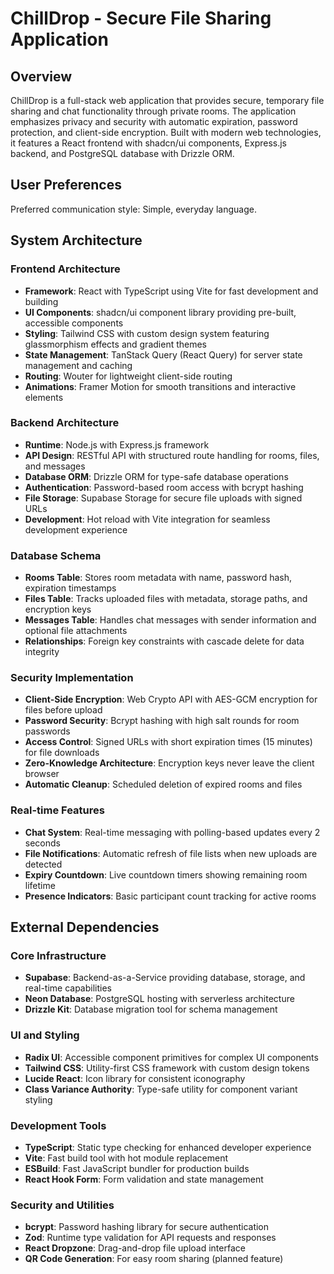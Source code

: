 # ChillDrop - Secure File Sharing Application

## Overview

ChillDrop is a full-stack web application that provides secure, temporary file sharing and chat functionality through private rooms. The application emphasizes privacy and security with automatic expiration, password protection, and client-side encryption. Built with modern web technologies, it features a React frontend with shadcn/ui components, Express.js backend, and PostgreSQL database with Drizzle ORM.

## User Preferences

Preferred communication style: Simple, everyday language.

## System Architecture

### Frontend Architecture
- **Framework**: React with TypeScript using Vite for fast development and building
- **UI Components**: shadcn/ui component library providing pre-built, accessible components
- **Styling**: Tailwind CSS with custom design system featuring glassmorphism effects and gradient themes
- **State Management**: TanStack Query (React Query) for server state management and caching
- **Routing**: Wouter for lightweight client-side routing
- **Animations**: Framer Motion for smooth transitions and interactive elements

### Backend Architecture
- **Runtime**: Node.js with Express.js framework
- **API Design**: RESTful API with structured route handling for rooms, files, and messages
- **Database ORM**: Drizzle ORM for type-safe database operations
- **Authentication**: Password-based room access with bcrypt hashing
- **File Storage**: Supabase Storage for secure file uploads with signed URLs
- **Development**: Hot reload with Vite integration for seamless development experience

### Database Schema
- **Rooms Table**: Stores room metadata with name, password hash, expiration timestamps
- **Files Table**: Tracks uploaded files with metadata, storage paths, and encryption keys
- **Messages Table**: Handles chat messages with sender information and optional file attachments
- **Relationships**: Foreign key constraints with cascade delete for data integrity

### Security Implementation
- **Client-Side Encryption**: Web Crypto API with AES-GCM encryption for files before upload
- **Password Security**: Bcrypt hashing with high salt rounds for room passwords
- **Access Control**: Signed URLs with short expiration times (15 minutes) for file downloads
- **Zero-Knowledge Architecture**: Encryption keys never leave the client browser
- **Automatic Cleanup**: Scheduled deletion of expired rooms and files

### Real-time Features
- **Chat System**: Real-time messaging with polling-based updates every 2 seconds
- **File Notifications**: Automatic refresh of file lists when new uploads are detected
- **Expiry Countdown**: Live countdown timers showing remaining room lifetime
- **Presence Indicators**: Basic participant count tracking for active rooms

## External Dependencies

### Core Infrastructure
- **Supabase**: Backend-as-a-Service providing database, storage, and real-time capabilities
- **Neon Database**: PostgreSQL hosting with serverless architecture
- **Drizzle Kit**: Database migration tool for schema management

### UI and Styling
- **Radix UI**: Accessible component primitives for complex UI components
- **Tailwind CSS**: Utility-first CSS framework with custom design tokens
- **Lucide React**: Icon library for consistent iconography
- **Class Variance Authority**: Type-safe utility for component variant styling

### Development Tools
- **TypeScript**: Static type checking for enhanced developer experience
- **Vite**: Fast build tool with hot module replacement
- **ESBuild**: Fast JavaScript bundler for production builds
- **React Hook Form**: Form validation and state management

### Security and Utilities
- **bcrypt**: Password hashing library for secure authentication
- **Zod**: Runtime type validation for API requests and responses
- **React Dropzone**: Drag-and-drop file upload interface
- **QR Code Generation**: For easy room sharing (planned feature)